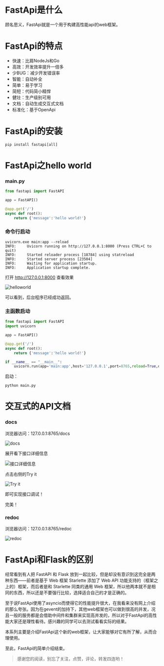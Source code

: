 # FastApi是什么

顾名思义，FastApi就是一个用于构建高性能api的web框架。

# FastApi的特点

* 快速：比肩NodeJs和Go
* 高效：开发效率提升一倍多
* 少BUG：减少开发错误率
* 智能：自动补全
* 简单：易于学习
* 简短：代码简小精悍
* 健壮：生产级别可用
* 文档：自动生成交互式文档
* 标准化：基于OpenApi

# FastApi的安装

```
pip install fastapi[all]
```

# FastApi之hello world

### main.py
```python
from fastapi import FastAPI

app = FastAPI()

@app.get('/')
async def root():
    return {'message':'hello world!'}
```

### 命令行启动
```
uvicorn.exe main:app --reload
INFO:     Uvicorn running on http://127.0.0.1:8000 (Press CTRL+C to quit)
INFO:     Started reloader process [18784] using statreload
INFO:     Started server process [23504]
INFO:     Waiting for application startup.
INFO:     Application startup complete.   
```

打开 http://127.0.0.1:8000 查看效果

![helloworld](https://p3-juejin.byteimg.com/tos-cn-i-k3u1fbpfcp/8b5c86843edb4efe9c843d042c3470b5~tplv-k3u1fbpfcp-zoom-1.image "helloworld")

可以看到，后台程序已经成功返回。

### 主函数启动

```python
from fastapi import FastAPI
import uvicorn

app = FastAPI()

@app.get('/')
async def root():
    return {'message':'hello world!'}

if __name__ == "__main__":
    uvicorn.run(app='main:app',host='127.0.0.1',port=8765,reload=True,debug=True)
```
启动：
```
python main.py
```

# 交互式的API文档

### docs
浏览器访问：127.0.0.1:8765/docs

![docs](https://p3-juejin.byteimg.com/tos-cn-i-k3u1fbpfcp/03dd8c5227b94dd3a9b7423055991ad5~tplv-k3u1fbpfcp-zoom-1.image "docs")

展开看下接口详细信息

![接口详细信息](https://p3-juejin.byteimg.com/tos-cn-i-k3u1fbpfcp/321f5ee55ce8453697c5889183600e43~tplv-k3u1fbpfcp-zoom-1.image "接口详细信息")

点击右侧的Try it

![Try it](https://p3-juejin.byteimg.com/tos-cn-i-k3u1fbpfcp/664983720beb45a4877ad3af19bda1f9~tplv-k3u1fbpfcp-zoom-1.image "Try it")

即可实现接口调试！

完美！

### redoc
浏览器访问：127.0.0.1:8765/redoc

![redoc](https://p3-juejin.byteimg.com/tos-cn-i-k3u1fbpfcp/2bfa55ddcbbd44d2ac97710ac0463fec~tplv-k3u1fbpfcp-zoom-1.image "redoc")

# FastApi和Flask的区别

经常看到有人把 FastAPI 和 Flask 放到一起比较，但是却没有意识到这完全是两种东西——前者是基于 Web 框架 Starlette 添加了 Web API 功能支持的（框架之上的）框架，而后者是和 Starlette 同类的通用 Web 框架，所以他两本就不是相同的东西，所以还是不要强行比较，选择适合自己的才是正确的。

至于说FastApi使用了asyncio而使得它的性能提升很大，在我看来没有网上介绍的那么夸张。因为在gevent的加持下，其他web框架也可以做到很高的并发，况且一般的服务都是会借助中间件和集群来实现高并发的，所以对于FastApi的高性能大家还是理性看待。感兴趣的同学可以去测试看看实际的结果。

本系列主要是介绍FastApi这个新的web框架，让大家能够对它有所了解，从而合理使用。

至此，FastApi的简单介绍结束。

> 感谢您的阅读，别忘了关注，点赞，评论，转发四连哟！
